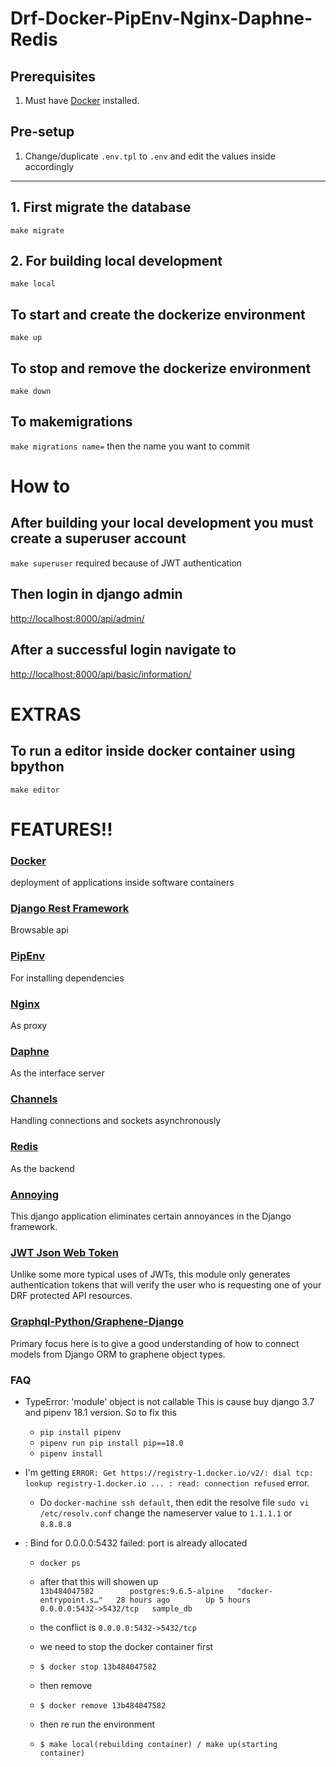 # Drf-Docker-PipEnv-Nginx-Daphne-Redis

## Prerequisites

1. Must have [Docker](https://www.docker.com/get-started) installed.

## Pre-setup

1. Change/duplicate `.env.tpl` to `.env` and edit the values inside accordingly

------------------------------

## 1. First migrate the database
`make migrate`

## 2. For building local development
`make local`

## To start and create the dockerize environment
`make up`

## To stop and remove the dockerize environment
`make down`

## To makemigrations
`make migrations name=` then the name you want to commit

# How to

## After building your local development you must create a superuser account
`make superuser` required because of JWT authentication

## Then login in django admin
[http://localhost:8000/api/admin/](http://localhost:8000/api/admin)

## After a successful login navigate to
[http://localhost:8000/api/basic/information/](http://localhost:8000/api/basic/information/)

# EXTRAS
## To run a editor inside docker container using bpython
`make editor`

# FEATURES!!

### [Docker](https://docs.docker.com/compose/) <br />
deployment of applications inside software containers

### [Django Rest Framework](https://www.django-rest-framework.org/) <br />
Browsable api

### [PipEnv](https://pipenv.readthedocs.io/) <br />
For installing dependencies

### [Nginx](https://docs.nginx.com/nginx/admin-guide/web-server/reverse-proxy/) <br />
As proxy

### [Daphne](https://github.com/django/daphne) <br />
As the interface server

### [Channels](https://channels.readthedocs.io/en/latest/)
Handling connections and sockets asynchronously

### [Redis](http://docs.celeryproject.org/en/latest/getting-started/brokers/redis.html) <br />
As the backend

### [Annoying](https://github.com/skorokithakis/django-annoying) <br />
This django application eliminates certain annoyances in the Django framework.

### [JWT Json Web Token](https://github.com/GetBlimp/django-rest-framework-jwt) <br />
Unlike some more typical uses of JWTs, this module only generates authentication tokens that will verify the user who is requesting one of your DRF protected API resources.

### [Graphql-Python/Graphene-Django](http://docs.graphene-python.org/projects/django/en/latest/) <br />
Primary focus here is to give a good understanding of how to connect models from Django ORM to graphene object types.

### FAQ
* TypeError: 'module' object is not callable
This is cause buy django 3.7 and pipenv 18.1 version. So to fix this 

	* `pip install pipenv`
	* `pipenv run pip install pip==18.0`
	* `pipenv install`

* I'm getting `ERROR: Get https://registry-1.docker.io/v2/: dial tcp: lookup registry-1.docker.io ... : read: connection refused` error.

    * Do `docker-machine ssh default`, then edit the resolve file `sudo vi /etc/resolv.conf` change the nameserver value to `1.1.1.1` or `8.8.8.8`
    
* : Bind for 0.0.0.0:5432 failed: port is already allocated
    
    * `docker ps`
    * after that this will showen up <br />
    ```13b484047582        postgres:9.6.5-alpine   "docker-entrypoint.s…"   28 hours ago        Up 5 hours          0.0.0.0:5432->5432/tcp   sample_db```
    
    * the conflict is ```0.0.0.0:5432->5432/tcp```
    * we need to stop the docker container first
    * `$ docker stop 13b484047582`
    * then remove 
    * `$ docker remove 13b484047582`
    * then re run the environment
    * `$ make local(rebuilding container) / make up(starting container)`

    
    
